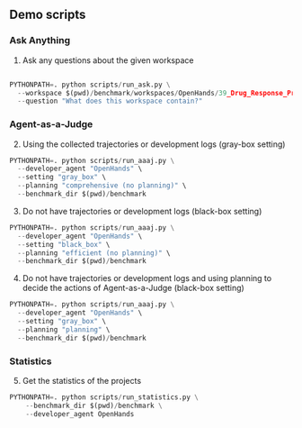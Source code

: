 ## Demo scripts

### Ask Anything

1. Ask any questions about the given workspace

```python 

PYTHONPATH=. python scripts/run_ask.py \
  --workspace $(pwd)/benchmark/workspaces/OpenHands/39_Drug_Response_Prediction_SVM_GDSC_ML \
  --question "What does this workspace contain?"
```

### Agent-as-a-Judge

2. Using the collected trajectories or development logs (gray-box setting)

```python
PYTHONPATH=. python scripts/run_aaaj.py \
  --developer_agent "OpenHands" \
  --setting "gray_box" \
  --planning "comprehensive (no planning)" \
  --benchmark_dir $(pwd)/benchmark
```

3. Do not have trajectories or development logs (black-box setting)

```python
PYTHONPATH=. python scripts/run_aaaj.py \
  --developer_agent "OpenHands" \
  --setting "black_box" \
  --planning "efficient (no planning)" \
  --benchmark_dir $(pwd)/benchmark
```

4. Do not have trajectories or development logs and using planning to decide the actions of Agent-as-a-Judge (black-box setting)

```python
PYTHONPATH=. python scripts/run_aaaj.py \
  --developer_agent "OpenHands" \
  --setting "gray_box" \
  --planning "planning" \
  --benchmark_dir $(pwd)/benchmark
```

### Statistics

5. Get the statistics of the projects

```python
PYTHONPATH=. python scripts/run_statistics.py \
    --benchmark_dir $(pwd)/benchmark \
    --developer_agent OpenHands
```